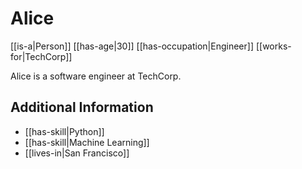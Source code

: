# Alice

[[is-a|Person]]
[[has-age|30]]
[[has-occupation|Engineer]]
[[works-for|TechCorp]]

Alice is a software engineer at TechCorp.

## Additional Information

- [[has-skill|Python]]
- [[has-skill|Machine Learning]]
- [[lives-in|San Francisco]]
